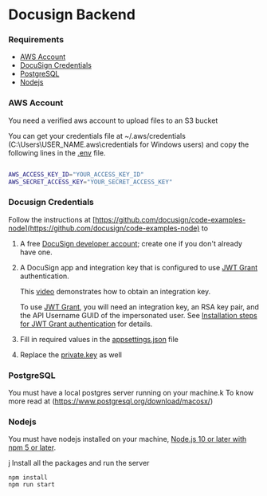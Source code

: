 # Docusign Backend

### Requirements

- [AWS Account](#AWS-Account)
- [DocuSign Credentials](#DocuSign-Credentials)
- [PostgreSQL](#PostgreSQL)
- [Nodejs](#Nodejs)

### AWS Account

You need a verified aws account to upload files to an S3 bucket

You can get your credentials file at ~/.aws/credentials (C:\Users\USER_NAME\.aws\credentials for Windows users) and copy the following lines in the [.env](./src/config/config.env) file.

```bash

AWS_ACCESS_KEY_ID="YOUR_ACCESS_KEY_ID"
AWS_SECRET_ACCESS_KEY="YOUR_SECRET_ACCESS_KEY"

```

### Docusign Credentials

Follow the instructions at [https://github.com/docusign/code-examples-node](https://github.com/docusign/code-examples-node) to

1. A free [DocuSign developer account](https://go.docusign.com/o/sandbox/); create one if you don't already have one.
2. A DocuSign app and integration key that is configured to use [JWT Grant](https://developers.docusign.com/platform/auth/jwt/) authentication.

   This [video](https://www.youtube.com/watch?v=eiRI4fe5HgM) demonstrates how to obtain an integration key.

   To use [JWT Grant](https://developers.docusign.com/platform/auth/jwt/), you will need an integration key, an RSA key pair, and the API Username GUID of the impersonated user. See [Installation steps for JWT Grant authentication](#installation-steps-for-jwt-grant-authentication) for details.

3. Fill in required values in the [appsettings.json](./src/config/appsettings.json) file

4. Replace the [private.key](./src/config/private.key) as well

### PostgreSQL

You must have a local postgres server running on your machine.k To know more read at (https://www.postgresql.org/download/macosx/)

### Nodejs

You must have nodejs installed on your machine, [Node.js 10 or later with npm 5 or later](https://nodejs.org/en/download/).

j
Install all the packages and run the server

```
npm install
npm run start
```

